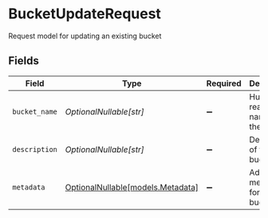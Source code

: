 # BucketUpdateRequest

Request model for updating an existing bucket


## Fields

| Field                                                      | Type                                                       | Required                                                   | Description                                                |
| ---------------------------------------------------------- | ---------------------------------------------------------- | ---------------------------------------------------------- | ---------------------------------------------------------- |
| `bucket_name`                                              | *OptionalNullable[str]*                                    | :heavy_minus_sign:                                         | Human-readable name for the bucket                         |
| `description`                                              | *OptionalNullable[str]*                                    | :heavy_minus_sign:                                         | Description of the bucket                                  |
| `metadata`                                                 | [OptionalNullable[models.Metadata]](../models/metadata.md) | :heavy_minus_sign:                                         | Additional metadata for the bucket                         |